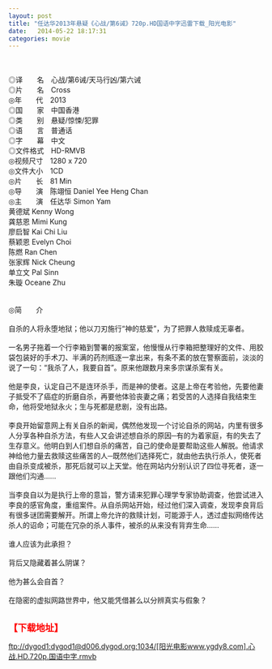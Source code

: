 ```yaml
---
layout: post
title: "任达华2013年悬疑《心战/第6诫》720p.HD国语中字迅雷下载_阳光电影"
date:   2014-05-22 18:17:31
categories: movie
---
```

<html>
 <body>
  <p>
  </p>
  <p>
   <br/>
   <img alt="" border="0" src="http://img15.poco.cn/mypoco/myphoto/20131028/19/56238555201310281954073829199855531_006.jpg"/>
   <br/>
   <br/>
   ◎译　　名　心战/第6诫/天马行凶/第六诫
   <br/>
   ◎片　　名　Cross
   <br/>
   ◎年　　代　2013
   <br/>
   ◎国　　家　中国香港
   <br/>
   ◎类　　别　悬疑/惊悚/犯罪
   <br/>
   ◎语　　言　普通话
   <br/>
   ◎字　　幕　中文
   <br/>
   ◎文件格式　HD-RMVB
   <br/>
   ◎视频尺寸　1280 x 720
   <br/>
   ◎文件大小　1CD
   <br/>
   ◎片　　长　81 Min
   <br/>
   ◎导　　演　陈翊恒 Daniel Yee Heng Chan
   <br/>
   ◎主　　演　任达华 Simon Yam
   <br/>
   黄德斌 Kenny Wong
   <br/>
   龚慈恩 Mimi Kung
   <br/>
   廖启智 Kai Chi Liu
   <br/>
   蔡颖恩 Evelyn Choi
   <br/>
   陈燃 Ran Chen
   <br/>
   张家辉 Nick Cheung
   <br/>
   单立文 Pal Sinn
   <br/>
   朱璇 Oceane Zhu
   <br/>
   <br/>
   <br/>
   ◎简　　介
   <br/>
   <br/>
   自杀的人将永堕地狱；他以刀刃施行“神的慈爱”，为了把罪人救赎成无辜者。
   <br/>
   <br/>
   一名男子拖着一个行李箱到警署的报案室，他慢慢从行李箱把整理好的文件、用胶袋包装好的手术刀、半满的药剂瓶逐一拿出来，有条不紊的放在警察面前，淡淡的说了一句：“我杀了人，我要自首”。原来他跟数月来多宗谋杀案有关。
   <br/>
   <br/>
   他是李良，认定自己不是连环杀手，而是神的使者。这是上帝在考验他，先要他妻子抵受不了癌症的折磨自杀，再要他体验丧妻之痛；若受苦的人选择自我结束生命，他将受地狱永火；生与死都是悲剧，没有出路。
   <br/>
   <br/>
   李良开始留意网上有关自杀的新闻，偶然他发现一个讨论自杀的网站，内里有很多人分享各种自杀方法，有些人又会讲述想自杀的原因─有的为着家庭，有的失去了生存意义。他明白到人们想自杀的痛苦，自己的使命是要帮助这些人解脱。他请求神给他力量去救赎这些痛苦的人─既然他们选择死亡，就由他去执行杀人，使死者由自杀变成被杀，那死后就可以上天堂。他在网站内分别认识了四位寻死者，逐一跟他们沟通……
   <br/>
   <br/>
   当李良自以为是执行上帝的意旨，警方请来犯罪心理学专家协助调查，他尝试进入李良的感官角度，重组案件。从自杀网站开始，经过他们深入调查，发现李良背后有很多谜团需要解开。所谓上帝允许的救赎计划，可能源于人，透过虚拟网络传达杀人的诏命；可能在冗杂的杀人事件，被杀的从来没有背弃生命……
   <br/>
   <br/>
   谁人应该为此承担？
   <br/>
   <br/>
   背后又隐藏着甚么阴谋？
   <br/>
   <br/>
   他为甚么会自首？
   <br/>
   <br/>
   在隐密的虚拟网路世界中，他又能凭借甚么以分辨真实与假象？
   <br/>
   <br/>
   <img alt="" border="0" src="http://img15.poco.cn/mypoco/myphoto/20131029/15/66548034201310291529114885574311370_001.jpg"/>
  </p>
  <p>
  </p>
  <p>
  </p>
  <p>
   <font color="#ff0000" size="4">
    <strong>
     【下载地址】
    </strong>
   </font>
  </p>
  <p>
   <strong>
    <font color="#ff0000" size="4">
    </font>
   </strong>
  </p>
  <p>
   <strong>
    <font color="#ff0000" size="4">
    </font>
   </strong>
  </p>
  <a href="ftp://dygod1:dygod1@d006.dygod.org:1034/%5B%E9%98%B3%E5%85%89%E7%94%B5%E5%BD%B1www.ygdy8.com%5D.%E5%BF%83%E6%88%98.HD.720p.%E5%9B%BD%E8%AF%AD%E4%B8%AD%E5%AD%97.rmvb">
   ftp://dygod1:dygod1@d006.dygod.org:1034/[阳光电影www.ygdy8.com].心战.HD.720p.国语中字.rmvb
  </a>
 </body>
</html>
